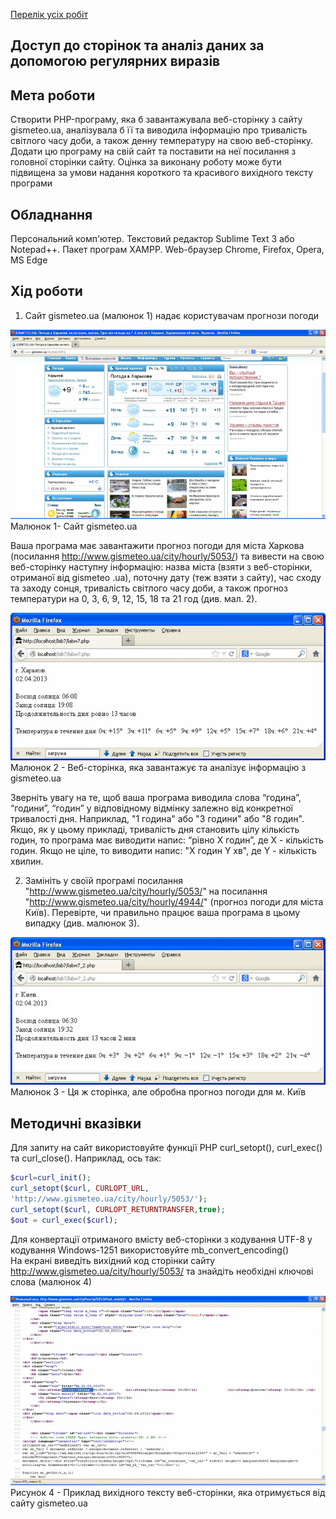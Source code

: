 [Перелік усіх робіт](README.md)

## Доступ до сторінок та аналіз даних за допомогою регулярних виразів

## Мета роботи

Створити PHP-програму, яка б завантажувала веб-сторінку з сайту gismeteo.ua, аналізувала б її та виводила інформацію про тривалість світлого часу доби, а також денну температуру на свою веб-сторінку. Додати цю програму на свій сайт та поставити на неї посилання з головної сторінки сайту. Оцінка за виконану роботу може бути підвищена за умови надання короткого та красивого вихідного тексту програми

## Обладнання

Персональний комп'ютер. Текстовий редактор Sublime Text 3 або Notepad++. Пакет програм XAMPP. Web-браузер Chrome, Firefox, Opera, MS Edge

## Хід роботи

1. Сайт gismeteo.ua (малюнок 1) надає користувачам прогнози погоди

![img-1](/lab-14-files/img-1.png)
<br>Малюнок 1- Сайт gismeteo.ua</br>

Ваша програма має завантажити прогноз погоди для міста Харкова (посилання http://www.gismeteo.ua/city/hourly/5053/) та вивести на свою веб-сторінку наступну інформацію: назва міста (взяти з веб-сторінки, отриманої від gismeteo .ua), поточну дату (теж взяти з сайту), час сходу та заходу сонця, тривалість світлого часу доби, а також прогноз температури на 0, 3, 6, 9, 12, 15, 18 та 21 год (див. мал. 2).

![img-2](/lab-14-files/img-2.png)
<br>Малюнок 2 - Веб-сторінка, яка завантажує та аналізує інформацію з gismeteo.ua</br>

  Зверніть увагу на те, щоб ваша програма виводила слова “година”, “години”, “годин” у відповідному відмінку залежно від конкретної тривалості дня. Наприклад, "1 година" або "3 години" або "8 годин".
<br>Якщо, як у цьому прикладі, тривалість дня становить цілу кількість годин, то програма має виводити напис: “рівно X годин”, де X - кількість годин. Якщо не ціле, то виводити напис: "X годин Y хв", де Y - кількість хвилин.</br>

2. Замініть у своїй програмі посилання "http://www.gismeteo.ua/city/hourly/5053/" на посилання "http://www.gismeteo.ua/city/hourly/4944/" (прогноз погоди для міста Київ). Перевірте, чи правильно працює ваша програма в цьому випадку (див. малюнок 3).

![img-3](/lab-14-files/img-3.png)
<br>Малюнок 3 - Ця ж сторінка, але обробна прогноз погоди для м. Київ</br>

## Методичні вказівки

Для запиту на сайт використовуйте функції PHP curl_setopt(), curl_exec() та curl_close(). Наприклад, ось так:

```php
$curl=curl_init();
curl_setopt($curl, CURLOPT_URL,
'http://www.gismeteo.ua/city/hourly/5053/');
curl_setopt($curl, CURLOPT_RETURNTRANSFER,true);
$out = curl_exec($curl);
```

Для конвертації отриманого вмісту веб-сторінки з кодування UTF-8 у кодування Windows-1251 використовуйте mb_convert_encoding()
<br>На екрані виведіть вихідний код сторінки сайту http://www.gismeteo.ua/city/hourly/5053/ та знайдіть необхідні ключові слова (малюнок 4)</br>

![img-4](/lab-14-files/img-4.png)
<br>Рисунок 4 - Приклад вихідного тексту веб-сторінки, яка отримується від сайту gismeteo.ua</br>
